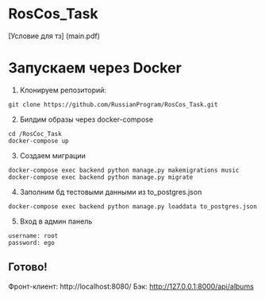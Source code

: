 # RosCos_Task
[Условие для тз] (main.pdf)

# Запускаем через Docker
1) Клонируем репозиторий:
```
git clone https://github.com/RussianProgram/RosCos_Task.git
```

2) Билдим образы через docker-compose
```
cd /RosCoc_Task
docker-compose up
```
3) Создаем миграции
```
docker-compose exec backend python manage.py makemigrations music
docker-compose exec backend python manage.py migrate
```
4) Заполним бд тестовыми данными из to_postgres.json
```
docker-compose exec backend python manage.py loaddata to_postgres.json
```
5) Вход в админ панель
```
username: root
password: ego
```

## Готово! 
Фронт-клиент: http://localhost:8080/
Бэк: http://127.0.0.1:8000/api/albums
